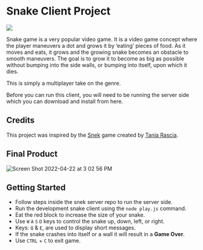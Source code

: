 # Snake Client Project
![](https://opengameart.org/sites/default/files/snake%20attack.gif)

Snake game is a very popular video game. It is a video game concept where the player maneuvers a dot and grows it by ‘eating’ pieces of food. As it moves and eats, it grows and the growing snake becomes an obstacle to smooth maneuvers. The goal is to grow it to become as big as possible without bumping into the side walls, or bumping into itself, upon which it dies.

This is simply a multiplayer take on the genre.

Before you can run this client, you will need to be running the server side which you can download and install from here. 

## Credits
This project was inspired by the [Snek](https://www.taniarascia.com/snake-game-in-javascript/) game created by [Tania Rascia](https://github.com/taniarascia).

## Final Product
![Screen Shot 2022-04-22 at 3 02 56 PM](https://user-images.githubusercontent.com/93356900/164778088-f14afec1-6519-4049-a407-e5337440f65a.png)



## Getting Started

- Follow steps inside the snek server repo to run the server side.
- Run the development snake client using the `node play.js` command.
- Eat the red block to increase the size of your snake.
- Use `W` `A` `S` `D` keys to control the snake up, down, left, or right.
- Keys: `Q` & `E`, are used to display short messages.
- If the snake crashes into itself or a wall it will result in a **Game Over**.
- Use `CTRL` + `C` to exit game.